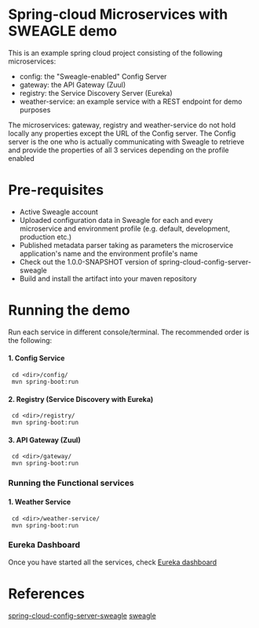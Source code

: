 # Spring-cloud Microservices with SWEAGLE demo

This is an example spring cloud project consisting of the following microservices:
- config: the "Sweagle-enabled" Config Server
- gateway: the API Gateway (Zuul)
- registry: the Service Discovery Server (Eureka)
- weather-service: an example service with a REST endpoint for demo purposes

The microservices: gateway, registry and weather-service do not hold locally any properties except the URL of the Config server.
The Config server is the one who is actually communicating with Sweagle to retrieve and provide the properties of all 3 services depending on the 
profile enabled

# Pre-requisites

- Active Sweagle account
- Uploaded configuration data in Sweagle for each and every microservice and environment profile (e.g. default, development, production etc.)
- Published metadata parser taking as parameters the microservice application's name and the environment profile's name
- Check out the 1.0.0-SNAPSHOT version of spring-cloud-config-server-sweagle
- Build and install the artifact into your maven repository


# Running the demo

Run each service in different console/terminal. The recommended order is the following:
#### 1. Config Service
     cd <dir>/config/
     mvn spring-boot:run
     
#### 2. Registry (Service Discovery with Eureka)
     cd <dir>/registry/
     mvn spring-boot:run     

#### 3. API Gateway (Zuul)
     cd <dir>/gateway/
     mvn spring-boot:run    
          
### Running the Functional services ###
#### 1. Weather Service
     cd <dir>/weather-service/
     mvn spring-boot:run
     
### Eureka Dashboard ###
Once you have started all the services, check [Eureka dashboard](http://localhost:8761) 

# References
[spring-cloud-config-server-sweagle](https://github.com/sweagleExpert/envRepository)
[sweagle](https://www.sweagle.com/)
